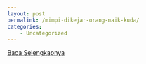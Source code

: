 ```yaml
---
layout: post
permalink: /mimpi-dikejar-orang-naik-kuda/
categories:
    - Uncategorized
---
```


[Baca Selengkapnya](/08)